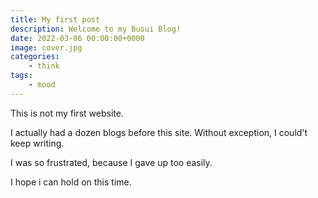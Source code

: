 ```yaml
---
title: My first post
description: Welcome to my Busui Blog!
date: 2022-03-06 00:00:00+0000
image: cover.jpg
categories:
    - think
tags:
    - mood
---
```


This is not my first website.

I actually had a dozen blogs before this site. Without exception, I could't keep writing.

I was so frustrated, because I gave up too easily.

I hope i can hold on this time.